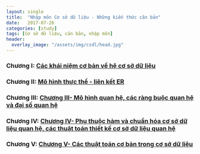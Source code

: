 ```yaml
---
layout: single
title:  "Nhập môn Cơ sở dữ liệu - Những kiến thức căn bản"
date:   2017-07-26
categories: [study]
tags: [Cơ sở dữ liệu, căn bản, nhập môn]
header:
  overlay_image: "/assets/img/csdl/head.jpg"
---
```


### Chương I: [Các khái niệm cơ bản về hệ cơ sở dữ liệu](/projects/co-so-du-lieu/2017-07-26-khai-quat-ve-cac-he-co-so-du-lieu)

### Chương II: [Mô hình thực thể - liên kết ER](/projects/co-so-du-lieu/2017-07-27-mo-hinh-thuc-the-lien-ket)

### Chương III: [Chương III- Mô hình quan hệ, các ràng buộc quan hệ và đại số quan hệ](/projects/co-so-du-lieu/2017-07-28-mo-hinh-quan-he)

### Chương IV: [Chương IV- Phụ thuộc hàm và chuẩn hóa cơ sở dữ liệu quan hệ, các thuật toán thiết kế cơ sở dữ liệu quan hệ](/projects/co-so-du-lieu/29-07-2017-phu-thuoc-ham)

### Chương V: [Chương V- Các thuật toán cơ bản trong cơ sở dữ liệu](/projects/co-so-du-lieu/2017-08-01-cac-thuat-toan)
